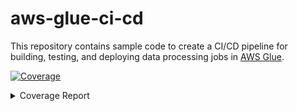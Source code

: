 # aws-glue-ci-cd

This repository contains sample code to create a CI/CD pipeline for building, testing, and
deploying data processing jobs in [AWS Glue](https://aws.amazon.com/glue/).

<!-- Pytest Coverage Comment:Begin -->
<a href="https://github.com/ricardolsmendes/aws-glue-ci-cd/blob/main/README.md"><img alt="Coverage" src="https://img.shields.io/badge/Coverage-94%25-brightgreen.svg" /></a><details><summary>Coverage Report </summary><table><tr><th>File</th><th>Stmts</th><th>Miss</th><th>Cover</th><th>Missing</th></tr><tbody><tr><td colspan="5"><b>src/spark</b></td></tr><tr><td>&nbsp; &nbsp;<a href="https://github.com/ricardolsmendes/aws-glue-ci-cd/blob/main/src/spark/sample_job.py">sample_job.py</a></td><td>17</td><td>1</td><td>94%</td><td><a href="https://github.com/ricardolsmendes/aws-glue-ci-cd/blob/main/src/spark/sample_job.py#L32">32</a></td></tr><tr><td><b>TOTAL</b></td><td><b>17</b></td><td><b>1</b></td><td><b>94%</b></td><td>&nbsp;</td></tr></tbody></table></details>
<!-- Pytest Coverage Comment:End -->
